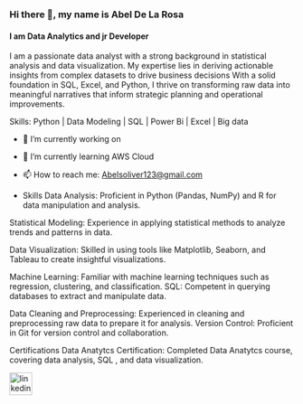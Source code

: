 ### Hi there 👋, my name is Abel De La Rosa
#### I am Data Analytics and jr Developer 

I am a passionate data analyst with a strong background in statistical analysis and data visualization. My expertise lies in deriving actionable insights from complex datasets to drive business decisions With a solid foundation in SQL, Excel, and Python, I thrive on transforming raw data into meaningful narratives that inform strategic planning and operational improvements.

Skills: Python  |  Data Modeling | SQL |  Power Bi | Excel | Big data 

- 🔭 I’m currently working on   
- 🌱 I’m currently learning AWS Cloud  
- 📫 How to reach me: Abelsoliver123@gmail.com

- Skills
Data Analysis: Proficient in Python (Pandas, NumPy) and R for data manipulation and analysis.

Statistical Modeling: Experience in applying statistical methods to analyze trends and patterns in data.

Data Visualization: Skilled in using tools like Matplotlib, Seaborn, and Tableau to create insightful visualizations.

Machine Learning: Familiar with machine learning techniques such as regression, clustering, and classification.
SQL: Competent in querying databases to extract and manipulate data.

Data Cleaning and Preprocessing: Experienced in cleaning and preprocessing raw data to prepare it for analysis.
Version Control: Proficient in Git for version control and collaboration.

Certifications
Data Anatytcs Certification: Completed Data Anatytcs course, covering data analysis, SQL , and data visualization.


[<img src='https://cdn.jsdelivr.net/npm/simple-icons@3.0.1/icons/linkedin.svg' alt='linkedin' height='40'>](https://www.linkedin.com/in/https://www.linkedin.com/in/abel-yoldaniel-de-la-rosa-999380185//)  


